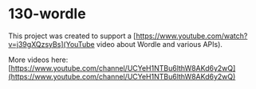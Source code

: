 # 130-wordle

This project was created to support a [https://www.youtube.com/watch?v=j39gXQzsyBs](YouTube video about Wordle and various APIs).

More videos here: [https://www.youtube.com/channel/UCYeH1NTBu6lthW8AKd6y2wQ](https://www.youtube.com/channel/UCYeH1NTBu6lthW8AKd6y2wQ)

